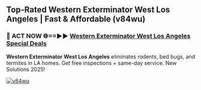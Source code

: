 ## Top-Rated Western Exterminator West Los Angeles | Fast & Affordable (v84wu)

<h3>🐜 ACT NOW 🌐==►► <a href="https://tinyurl.com/2dysvsjj" rel="nofollow">Western Exterminator West Los Angeles Special Deals</a></h3>

**Western Exterminator West Los Angeles** eliminates rodents, bed bugs, and termites in LA homes. Get free inspections + same-day service. New Solutions 2025!

[![v84wu](https://i.imgur.com/JCYaghj.jpeg)](https://tinyurl.com/2dysvsjj)